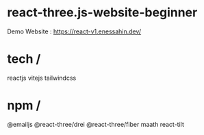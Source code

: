 # react-three.js-website-beginner #

Demo Website : https://react-v1.enessahin.dev/

# tech / #

reactjs
vitejs
tailwindcss

# npm / #
@emailjs
@react-three/drei
@react-three/fiber
maath react-tilt
